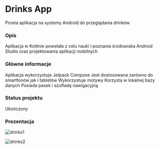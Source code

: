 # Drinks App
Prosta aplikacja na systemy Android do przeglądania drinków

### Opis
Aplikacja w Kotlinie powstała z celu nauki i poznania środowiska Android Studio oraz projektowania aplikacji mobilnych

### Główne informacje
Aplikacja wykorzystuje Jetpack Compose
Jest dostosowana zarówno do smartfonów jak i tabletów
Wykorzystuje motywy
Korzysta w lokalnej bazy danych
Posiada pasek i szufladę nawigacyjną

### Status projektu
Ukończony

### Prezentacja

![drinks1](https://github.com/user-attachments/assets/6cf95e14-c384-433f-a8e4-39a075a55389)
  
![drinks2](https://github.com/user-attachments/assets/e88bf186-f048-4757-93a9-ee174bf976e6)


